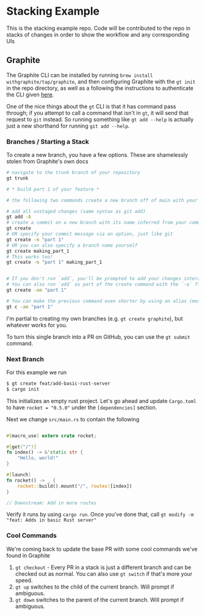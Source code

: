 # Stacking Example

This is the stacking example repo. Code will be contributed to the repo in stacks of changes in order to show the workflow and any corresponding UIs

## Graphite

The Graphite CLI can be installed by running `brew install withgraphite/tap/graphite`, and then configuring Graphite with 
the `gt init` in the repo directory, as well as a following the instructions to authenticate the CLI given [here](https://graphite.dev/docs/install-the-cli#authenticate-the-cli).

One of the nice things about the `gt` CLI is that it has command pass through; if you attempt to call a command that isn't in `gt`, it will send that request to `git` instead. So running something like `gt add --help` is actually just a new shorthand for running `git add --help`.

### Branches / Starting a Stack

To create a new branch, you have a few options. These are shamelessly stolen from Graphite's own docs

```sh
# navigate to the trunk branch of your repository
gt trunk

# * build part 1 of your feature *

# the following two commands create a new branch off of main with your changes and add a commit

# add all unstaged changes (same syntax as git add)
gt add -A
# create a commit on a new branch with its name inferred from your commit message
gt create
# OR specify your commit message via an option, just like git
gt create -m "part 1"
# OR you can also specify a branch name yourself
gt create making_part_1
# This works too!
gt create -m "part 1" making_part_1


# If you don't run `add`, you'll be prompted to add your changes interactively.
# You can also run `add` as part of the create command with the `-a` flag
gt create -am "part 1"

# You can make the previous command even shorter by using an alias (most common gt commands have an alias, and you can even configure your own!)
gt c -am "part 1"
```

I'm partial to creating my own branches (e.g. `gt create graphite`), but whatever works for you.

To turn this single branch into a PR on GitHub, you can use the `gt submit` command.

### Next Branch

For this example we run 

```sh
$ gt create feat/add-basic-rust-server
$ cargo init
```

This initializes an empty rust project. Let's go ahead and update `Cargo.toml` to have `rocket = "0.5.0"` under the `[dependencies]` section.

Next we change `src/main.rs` to contain the following

```rust

#[macro_use] extern crate rocket;

#[get("/")]
fn index() -> &'static str {
    "Hello, world!"
}

#[launch]
fn rocket() -> _ {
    rocket::build().mount("/", routes![index])
}

// Downstream: Add in more routes
```

Verify it runs by using `cargo run`. Once you've done that, call `gt modify -m "feat: Adds in basic Rust server"`

### Cool Commands

We're coming back to update the base PR with some cool commands we've found in Graphite

1. `gt checkout` - Every PR in a stack is just a different branch and can be checked out as normal. You can also use `gt switch` if that's more your speed.
2. `gt up` switches to the child of the current branch. Will prompt if ambiguous.
3. `gt down` switches to the parent of the current branch. Will prompt if ambiguous.
